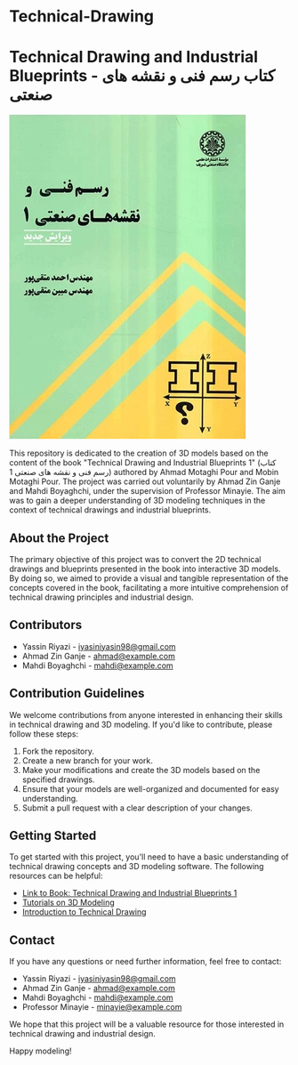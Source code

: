 # Technical-Drawing
# Technical Drawing and Industrial Blueprints - کتاب رسم فنی و نقشه های صنعتی 
<p float="center">
  <img src="224719.jpg" /> 
</p>


This repository is dedicated to the creation of 3D models based on the content of the book "Technical Drawing and Industrial Blueprints 1" (کتاب رسم فنی و نقشه های صنعتی 1) authored by Ahmad Motaghi Pour and Mobin Motaghi Pour. The project was carried out voluntarily by Ahmad Zin Ganje and Mahdi Boyaghchi, under the supervision of Professor Minayie. The aim was to gain a deeper understanding of 3D modeling techniques in the context of technical drawings and industrial blueprints.

## About the Project

The primary objective of this project was to convert the 2D technical drawings and blueprints presented in the book into interactive 3D models. By doing so, we aimed to provide a visual and tangible representation of the concepts covered in the book, facilitating a more intuitive comprehension of technical drawing principles and industrial design.

## Contributors
- Yassin Riyazi   - [iyasiniyasin98@gmail.com](mailto:ahmad@example.com)
- Ahmad Zin Ganje - [ahmad@example.com](mailto:ahmad@example.com)
- Mahdi Boyaghchi - [mahdi@example.com](mailto:mahdi@example.com)

## Contribution Guidelines

We welcome contributions from anyone interested in enhancing their skills in technical drawing and 3D modeling. If you'd like to contribute, please follow these steps:

1. Fork the repository.
2. Create a new branch for your work.
3. Make your modifications and create the 3D models based on the specified drawings.
4. Ensure that your models are well-organized and documented for easy understanding.
5. Submit a pull request with a clear description of your changes.

## Getting Started

To get started with this project, you'll need to have a basic understanding of technical drawing concepts and 3D modeling software. The following resources can be helpful:

- [Link to Book: Technical Drawing and Industrial Blueprints 1](book_link_here)
- [Tutorials on 3D Modeling](modeling_tutorials_link_here)
- [Introduction to Technical Drawing](technical_drawing_intro_link_here)

## Contact

If you have any questions or need further information, feel free to contact:

- Yassin Riyazi   - [iyasiniyasin98@gmail.com](mailto:iyasiniyasin98@gmail.com)
- Ahmad Zin Ganje - [ahmad@example.com](mailto:ahmad@example.com)
- Mahdi Boyaghchi - [mahdi@example.com](mailto:mahdi@example.com)
- Professor Minayie - [minayie@example.com](mailto:minayie@example.com)

We hope that this project will be a valuable resource for those interested in technical drawing and industrial design.

Happy modeling!
